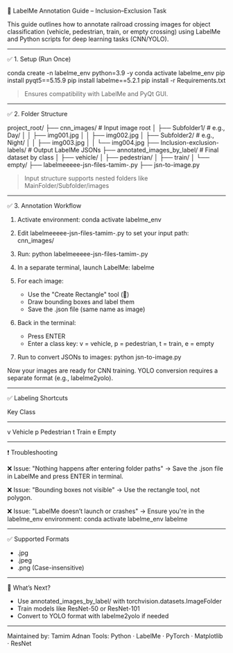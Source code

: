 🚦 LabelMe Annotation Guide – Inclusion–Exclusion Task

This guide outlines how to annotate railroad crossing images for object classification (vehicle, pedestrian, train, or empty crossing) using LabelMe and Python scripts for deep learning tasks (CNN/YOLO).

------------------------------------------------------------

✅ 1. Setup (Run Once)

conda create -n labelme_env python=3.9 -y
conda activate labelme_env
pip install pyqt5==5.15.9
pip install labelme==5.2.1
pip install -r Requirements.txt

> Ensures compatibility with LabelMe and PyQt GUI.

------------------------------------------------------------

✅ 2. Folder Structure

project_root/
├── cnn_images/                           # Input image root
│   ├── Subfolder1/                       # e.g., Day/
│   │   ├── img001.jpg
│   │   ├── img002.jpg
│   ├── Subfolder2/                       # e.g., Night/
│   │   ├── img003.jpg
│   │   └── img004.jpg
├── Inclusion-exclusion-labels/          # Output LabelMe JSONs
├── annotated_images_by_label/           # Final dataset by class
│   ├── vehicle/
│   ├── pedestrian/
│   ├── train/
│   └── empty/
├── labelmeeeee-jsn-files-tamim-.py
├── jsn-to-image.py

> Input structure supports nested folders like MainFolder/Subfolder/images

------------------------------------------------------------

✅ 3. Annotation Workflow

1. Activate environment:
   conda activate labelme_env

2. Edit labelmeeeee-jsn-files-tamim-.py to set your input path:
   cnn_images/

3. Run:
   python labelmeeeee-jsn-files-tamim-.py

4. In a separate terminal, launch LabelMe:
   labelme

5. For each image:
   - Use the "Create Rectangle" tool (🔲)
   - Draw bounding boxes and label them
   - Save the .json file (same name as image)

6. Back in the terminal:
   - Press ENTER
   - Enter a class key:
     v = vehicle, p = pedestrian, t = train, e = empty

7. Run to convert JSONs to images:
   python jsn-to-image.py

Now your images are ready for CNN training. YOLO conversion requires a separate format (e.g., labelme2yolo).

------------------------------------------------------------

✅ Labeling Shortcuts

Key     Class
----    -------------
v       Vehicle
p       Pedestrian
t       Train
e       Empty

------------------------------------------------------------

❗ Troubleshooting

❌ Issue: "Nothing happens after entering folder paths"
   → Save the .json file in LabelMe and press ENTER in terminal.

❌ Issue: "Bounding boxes not visible"
   → Use the rectangle tool, not polygon.

❌ Issue: "LabelMe doesn’t launch or crashes"
   → Ensure you're in the labelme_env environment:
      conda activate labelme_env
      labelme

------------------------------------------------------------

✅ Supported Formats

- .jpg
- .jpeg
- .png
(Case-insensitive)

------------------------------------------------------------

🧠 What’s Next?

- Use annotated_images_by_label/ with torchvision.datasets.ImageFolder
- Train models like ResNet-50 or ResNet-101
- Convert to YOLO format with labelme2yolo if needed

------------------------------------------------------------

Maintained by: Tamim Adnan
Tools: Python · LabelMe · PyTorch · Matplotlib · ResNet
